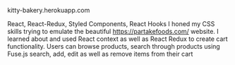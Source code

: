 kitty-bakery.herokuapp.com

React, React-Redux, Styled Components, React Hooks
I honed my CSS skills trying to emulate the beautiful https://partakefoods.com/ website. I learned about and used React context as well as React Redux to create cart functionality.
Users can browse products, search through products using Fuse.js search, add, edit as well as remove items from their cart
